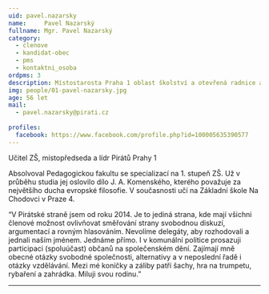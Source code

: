 ```yaml
---
uid: pavel.nazarsky
name:     Pavel Nazarský
fullname: Mgr. Pavel Nazarský 
category:
  - clenove
  - kandidat-obec
  - pms
  - kontaktni_osoba
ordpms: 3  
description: Místostarosta Praha 1 oblast školství a otevřená radnice a participaci, učitel 1. st. ZŠ, místopředseda a lídr Pirátů Prahy 1
img: people/01-pavel-nazarsky.jpg
age: 56 let
mail:
  - pavel.nazarsky@pirati.cz
 
profiles:
  facebook: https://www.facebook.com/profile.php?id=100005635390577
---
```


Učitel ZŠ, místopředseda a lídr Pirátů Prahy 1

Absolvoval Pedagogickou fakultu se specializací na 1. stupeň ZŠ. Už v průběhu studia jej oslovilo dílo J. A. Komenského, kterého považuje za největšího ducha evropské filosofie.
V současnosti učí na Základní škole Na Chodovci v Praze 4.

“V Pirátské straně jsem od roku 2014. Je to jediná strana, kde mají všichni členové možnost ovlivňovat směřování strany svobodnou diskuzí, argumentací a rovným hlasováním. Nevolíme delegáty, aby rozhodovali a jednali naším jménem. Jednáme přímo.
I v komunální politice prosazuji participaci (spoluúčast) občanů na společenském dění.
Zajímají mně obecné otázky svobodné společnosti, alternativy a v neposlední řadě i otázky vzdělávání.
Mezi mé koníčky a záliby patří šachy, hra na trumpetu, rybaření a zahrádka.
Miluji svou rodinu.”

---
